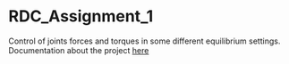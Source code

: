 # RDC_Assignment_1
Control of joints forces and torques in some different equilibrium settings.
Documentation about the project [here](https://github.com/Fabioconti99/RDC_Assignment_1/blob/main/ContiFabio_Assignment_1_report.pdf)

